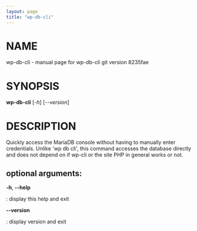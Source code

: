 ```yaml
---
layout: page
title: "wp-db-cli"
---
```



NAME
====

wp-db-cli - manual page for wp-db-cli git version 8235fae

SYNOPSIS
========

**wp-db-cli** \[*-h*\] \[*\--version*\]

DESCRIPTION
===========

Quickly access the MariaDB console without having to manually enter
credentials. Unlike \'wp db cli\', this command accesses the database
directly and does not depend on if wp-cli or the site PHP in general
works or not.

optional arguments:
-------------------

**-h**, **\--help**

:   display this help and exit

**\--version**

:   display version and exit
